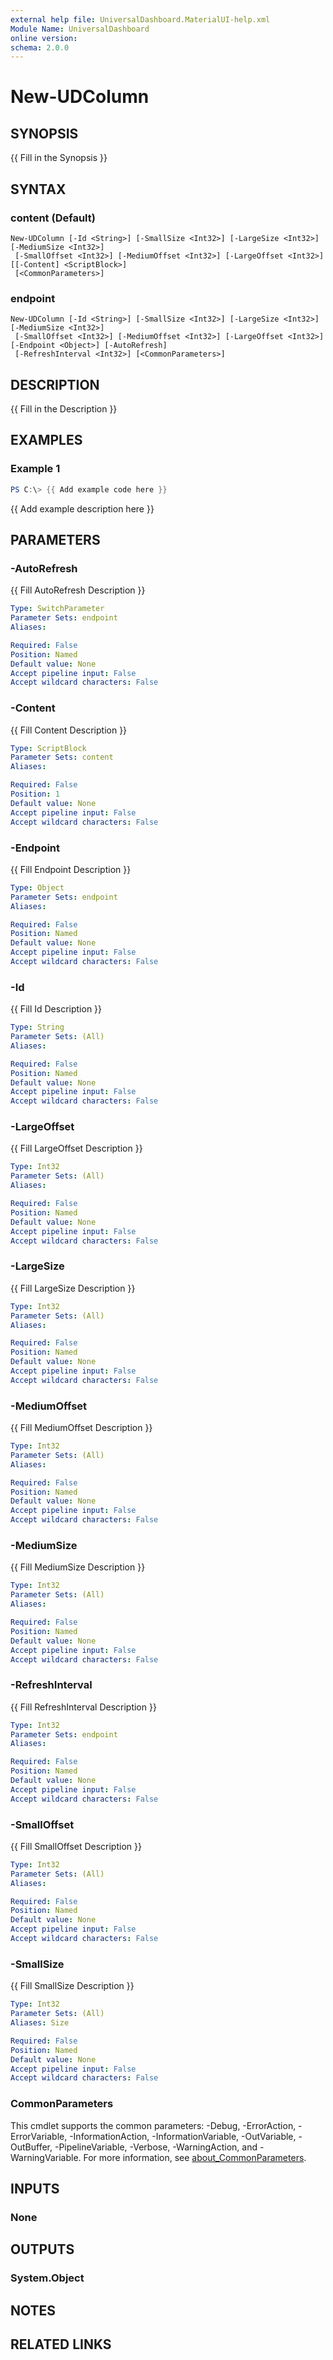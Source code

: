 ```yaml
---
external help file: UniversalDashboard.MaterialUI-help.xml
Module Name: UniversalDashboard
online version:
schema: 2.0.0
---
```


# New-UDColumn

## SYNOPSIS
{{ Fill in the Synopsis }}

## SYNTAX

### content (Default)
```
New-UDColumn [-Id <String>] [-SmallSize <Int32>] [-LargeSize <Int32>] [-MediumSize <Int32>]
 [-SmallOffset <Int32>] [-MediumOffset <Int32>] [-LargeOffset <Int32>] [[-Content] <ScriptBlock>]
 [<CommonParameters>]
```

### endpoint
```
New-UDColumn [-Id <String>] [-SmallSize <Int32>] [-LargeSize <Int32>] [-MediumSize <Int32>]
 [-SmallOffset <Int32>] [-MediumOffset <Int32>] [-LargeOffset <Int32>] [-Endpoint <Object>] [-AutoRefresh]
 [-RefreshInterval <Int32>] [<CommonParameters>]
```

## DESCRIPTION
{{ Fill in the Description }}

## EXAMPLES

### Example 1
```powershell
PS C:\> {{ Add example code here }}
```

{{ Add example description here }}

## PARAMETERS

### -AutoRefresh
{{ Fill AutoRefresh Description }}

```yaml
Type: SwitchParameter
Parameter Sets: endpoint
Aliases:

Required: False
Position: Named
Default value: None
Accept pipeline input: False
Accept wildcard characters: False
```

### -Content
{{ Fill Content Description }}

```yaml
Type: ScriptBlock
Parameter Sets: content
Aliases:

Required: False
Position: 1
Default value: None
Accept pipeline input: False
Accept wildcard characters: False
```

### -Endpoint
{{ Fill Endpoint Description }}

```yaml
Type: Object
Parameter Sets: endpoint
Aliases:

Required: False
Position: Named
Default value: None
Accept pipeline input: False
Accept wildcard characters: False
```

### -Id
{{ Fill Id Description }}

```yaml
Type: String
Parameter Sets: (All)
Aliases:

Required: False
Position: Named
Default value: None
Accept pipeline input: False
Accept wildcard characters: False
```

### -LargeOffset
{{ Fill LargeOffset Description }}

```yaml
Type: Int32
Parameter Sets: (All)
Aliases:

Required: False
Position: Named
Default value: None
Accept pipeline input: False
Accept wildcard characters: False
```

### -LargeSize
{{ Fill LargeSize Description }}

```yaml
Type: Int32
Parameter Sets: (All)
Aliases:

Required: False
Position: Named
Default value: None
Accept pipeline input: False
Accept wildcard characters: False
```

### -MediumOffset
{{ Fill MediumOffset Description }}

```yaml
Type: Int32
Parameter Sets: (All)
Aliases:

Required: False
Position: Named
Default value: None
Accept pipeline input: False
Accept wildcard characters: False
```

### -MediumSize
{{ Fill MediumSize Description }}

```yaml
Type: Int32
Parameter Sets: (All)
Aliases:

Required: False
Position: Named
Default value: None
Accept pipeline input: False
Accept wildcard characters: False
```

### -RefreshInterval
{{ Fill RefreshInterval Description }}

```yaml
Type: Int32
Parameter Sets: endpoint
Aliases:

Required: False
Position: Named
Default value: None
Accept pipeline input: False
Accept wildcard characters: False
```

### -SmallOffset
{{ Fill SmallOffset Description }}

```yaml
Type: Int32
Parameter Sets: (All)
Aliases:

Required: False
Position: Named
Default value: None
Accept pipeline input: False
Accept wildcard characters: False
```

### -SmallSize
{{ Fill SmallSize Description }}

```yaml
Type: Int32
Parameter Sets: (All)
Aliases: Size

Required: False
Position: Named
Default value: None
Accept pipeline input: False
Accept wildcard characters: False
```

### CommonParameters
This cmdlet supports the common parameters: -Debug, -ErrorAction, -ErrorVariable, -InformationAction, -InformationVariable, -OutVariable, -OutBuffer, -PipelineVariable, -Verbose, -WarningAction, and -WarningVariable. For more information, see [about_CommonParameters](http://go.microsoft.com/fwlink/?LinkID=113216).

## INPUTS

### None

## OUTPUTS

### System.Object
## NOTES

## RELATED LINKS
